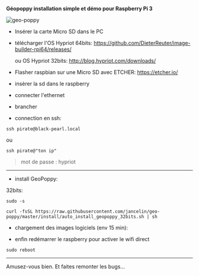 **Géopoppy installation simple et démo pour Raspberry Pi 3**

![geo-poppy](https://cloud.githubusercontent.com/assets/6421175/7859239/41d9eaa6-053f-11e5-93d1-2056c6cff733.png)




* Insérer la carte Micro SD dans le PC

* télécharger l'OS Hypriot 64bits: https://github.com/DieterReuter/image-builder-rpi64/releases/ 

  ou OS Hypriot 32bits: http://blog.hypriot.com/downloads/

* Flasher raspbian  sur une Micro SD avec ETCHER: https://etcher.io/
* insèrer la sd dans le raspberry
* connecter l'ethernet
* brancher
* connection en ssh:

```
ssh pirate@black-pearl.local
```
ou 

```
ssh pirate@"ton ip"
```

> mot de passe : hypriot

----------------------

* install GeoPoppy:


32bits:

```
sudo -s

curl -fsSL https://raw.githubusercontent.com/jancelin/geo-poppy/master/install/auto_install_geopoppy_32bits.sh | sh

```

* chargement des images logiciels  (env 15 min):

* enfin redémarrer le raspberry pour activer le wifi direct
```
sudo reboot
```

________________________________________________________________________________

Amusez-vous bien. Et faites remonter les bugs...

